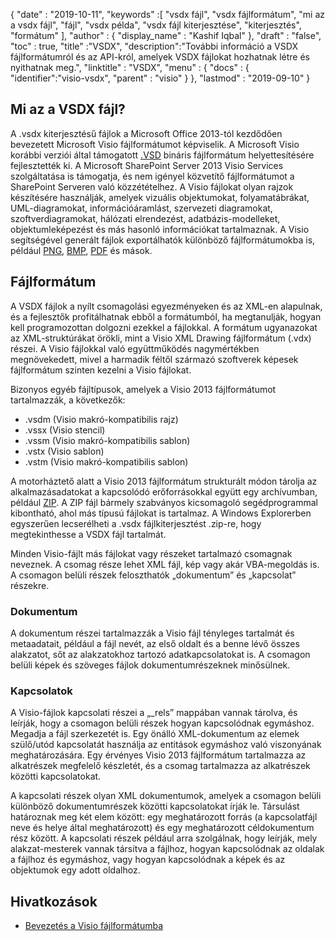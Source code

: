 {
  "date" : "2019-10-11",
  "keywords" :[ "vsdx fájl", "vsdx fájlformátum", "mi az a vsdx fájl", "fájl", "vsdx példa", "vsdx fájl kiterjesztése", "kiterjesztés", "formátum" ],
  "author" : {
    "display_name" : "Kashif Iqbal"
},
  "draft" : "false",
  "toc" : true,
  "title" :"VSDX",
  "description":"További információ a VSDX fájlformátumról és az API-król, amelyek VSDX fájlokat hozhatnak létre és nyithatnak meg.",
  "linktitle" : "VSDX",
  "menu" : {
    "docs" : {
	"identifier":"visio-vsdx",
      "parent" : "visio"
}
},
  "lastmod" : "2019-09-10"
}

## Mi az a VSDX fájl?

A .vsdx kiterjesztésű fájlok a Microsoft Office 2013-tól kezdődően bevezetett Microsoft Visio fájlformátumot képviselik. A Microsoft Visio korábbi verziói által támogatott [.VSD](/hu/image/vsd/) bináris fájlformátum helyettesítésére fejlesztették ki. A Microsoft SharePoint Server 2013 Visio Services szolgáltatása is támogatja, és nem igényel közvetítő fájlformátumot a SharePoint Serveren való közzétételhez. A Visio fájlokat olyan rajzok készítésére használják, amelyek vizuális objektumokat, folyamatábrákat, UML-diagramokat, információáramlást, szervezeti diagramokat, szoftverdiagramokat, hálózati elrendezést, adatbázis-modelleket, objektumleképezést és más hasonló információkat tartalmaznak. A Visio segítségével generált fájlok exportálhatók különböző fájlformátumokba is, például [PNG](/hu/image/png/), [BMP](/hu/image/bmp/), [PDF](/hu/pdf/) és mások.

## Fájlformátum ##

A VSDX fájlok a nyílt csomagolási egyezményeken és az XML-en alapulnak, és a fejlesztők profitálhatnak ebből a formátumból, ha megtanulják, hogyan kell programozottan dolgozni ezekkel a fájlokkal. A formátum ugyanazokat az XML-struktúrákat örökli, mint a Visio XML Drawing fájlformátum (.vdx) részei. A Visio fájlokkal való együttműködés nagymértékben megnövekedett, mivel a harmadik féltől származó szoftverek képesek fájlformátum szinten kezelni a Visio fájlokat.

Bizonyos egyéb fájltípusok, amelyek a Visio 2013 fájlformátumot tartalmazzák, a következők:

* .vsdm (Visio makró-kompatibilis rajz)
* .vssx (Visio stencil)
* .vssm (Visio makró-kompatibilis sablon)
* .vstx (Visio sablon)
* .vstm (Visio makró-kompatibilis sablon)

A motorháztető alatt a Visio 2013 fájlformátum strukturált módon tárolja az alkalmazásadatokat a kapcsolódó erőforrásokkal együtt egy archívumban, például [ZIP](/hu/compression/zip/). A ZIP fájl bármely szabványos kicsomagoló segédprogrammal kibontható, ahol más típusú fájlokat is tartalmaz. A Windows Explorerben egyszerűen lecserélheti a .vsdx fájlkiterjesztést .zip-re, hogy megtekinthesse a VSDX fájl tartalmát.

Minden Visio-fájlt más fájlokat vagy részeket tartalmazó csomagnak neveznek. A csomag része lehet XML fájl, kép vagy akár VBA-megoldás is. A csomagon belüli részek feloszthatók „dokumentum” és „kapcsolat” részekre.

### Dokumentum ###

A dokumentum részei tartalmazzák a Visio fájl tényleges tartalmát és metaadatait, például a fájl nevét, az első oldalt és a benne lévő összes alakzatot, sőt az alakzatokhoz tartozó adatkapcsolatokat is. A csomagon belüli képek és szöveges fájlok dokumentumrészeknek minősülnek.

### Kapcsolatok ###

A Visio-fájlok kapcsolati részei a „\_rels” mappában vannak tárolva, és leírják, hogy a csomagon belüli részek hogyan kapcsolódnak egymáshoz. Megadja a fájl szerkezetét is. Egy önálló XML-dokumentum az elemek szülő/utód kapcsolatát használja az entitások egymáshoz való viszonyának meghatározására. Egy érvényes Visio 2013 fájlformátum tartalmazza az alkatrészek megfelelő készletét, és a csomag tartalmazza az alkatrészek közötti kapcsolatokat.

A kapcsolati részek olyan XML dokumentumok, amelyek a csomagon belüli különböző dokumentumrészek közötti kapcsolatokat írják le. Társulást határoznak meg két elem között: egy meghatározott forrás (a kapcsolatfájl neve és helye által meghatározott) és egy meghatározott céldokumentum rész között. A kapcsolati részek például arra szolgálnak, hogy leírják, mely alakzat-mesterek vannak társítva a fájlhoz, hogyan kapcsolódnak az oldalak a fájlhoz és egymáshoz, vagy hogyan kapcsolódnak a képek és az objektumok egy adott oldalhoz.

## Hivatkozások ##

* [Bevezetés a Visio fájlformátumba](https://learn.microsoft.com/en-us/office/client-developer/visio/introduction-to-the-visio-file-formatvsdx)

